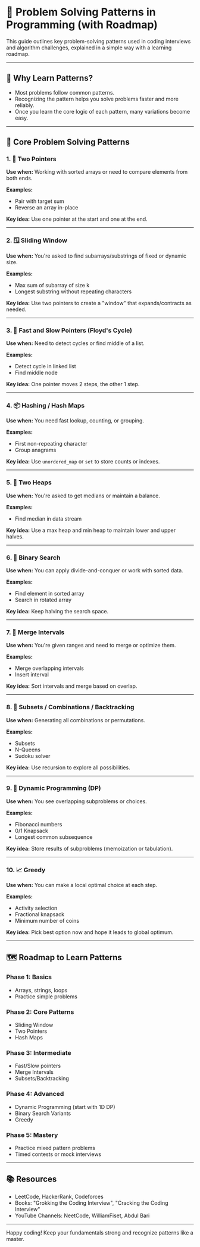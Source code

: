 # 🧠 Problem Solving Patterns in Programming (with Roadmap)

This guide outlines key problem-solving patterns used in coding interviews and algorithm challenges, explained in a simple way with a learning roadmap.

---

## 📘 Why Learn Patterns?

* Most problems follow common patterns.
* Recognizing the pattern helps you solve problems faster and more reliably.
* Once you learn the core logic of each pattern, many variations become easy.

---
## 🧩 Core Problem Solving Patterns

### 1. 🧮 Two Pointers

**Use when:** Working with sorted arrays or need to compare elements from both ends.

**Examples:**

* Pair with target sum
* Reverse an array in-place

**Key idea:** Use one pointer at the start and one at the end.

---

### 2. 🪟 Sliding Window

**Use when:** You're asked to find subarrays/substrings of fixed or dynamic size.

**Examples:**

* Max sum of subarray of size k
* Longest substring without repeating characters

**Key idea:** Use two pointers to create a "window" that expands/contracts as needed.

---

### 3. 🔁 Fast and Slow Pointers (Floyd's Cycle)

**Use when:** Need to detect cycles or find middle of a list.

**Examples:**

* Detect cycle in linked list
* Find middle node

**Key idea:** One pointer moves 2 steps, the other 1 step.

---

### 4. 📦 Hashing / Hash Maps

**Use when:** You need fast lookup, counting, or grouping.

**Examples:**

* First non-repeating character
* Group anagrams

**Key idea:** Use `unordered_map` or `set` to store counts or indexes.

---

### 5. 🔀 Two Heaps

**Use when:** You're asked to get medians or maintain a balance.

**Examples:**

* Find median in data stream

**Key idea:** Use a max heap and min heap to maintain lower and upper halves.

---

### 6. 🧠 Binary Search

**Use when:** You can apply divide-and-conquer or work with sorted data.

**Examples:**

* Find element in sorted array
* Search in rotated array

**Key idea:** Keep halving the search space.

---

### 7. 🧵 Merge Intervals

**Use when:** You're given ranges and need to merge or optimize them.

**Examples:**

* Merge overlapping intervals
* Insert interval

**Key idea:** Sort intervals and merge based on overlap.

---

### 8. 🔢 Subsets / Combinations / Backtracking

**Use when:** Generating all combinations or permutations.

**Examples:**

* Subsets
* N-Queens
* Sudoku solver

**Key idea:** Use recursion to explore all possibilities.

---

### 9. 🎯 Dynamic Programming (DP)

**Use when:** You see overlapping subproblems or choices.

**Examples:**

* Fibonacci numbers
* 0/1 Knapsack
* Longest common subsequence

**Key idea:** Store results of subproblems (memoization or tabulation).

---

### 10. 📈 Greedy

**Use when:** You can make a local optimal choice at each step.

**Examples:**

* Activity selection
* Fractional knapsack
* Minimum number of coins

**Key idea:** Pick best option now and hope it leads to global optimum.

---

## 🗺️ Roadmap to Learn Patterns

### Phase 1: Basics

* Arrays, strings, loops
* Practice simple problems

### Phase 2: Core Patterns

* Sliding Window
* Two Pointers
* Hash Maps

### Phase 3: Intermediate

* Fast/Slow pointers
* Merge Intervals
* Subsets/Backtracking

### Phase 4: Advanced

* Dynamic Programming (start with 1D DP)
* Binary Search Variants
* Greedy

### Phase 5: Mastery

* Practice mixed pattern problems
* Timed contests or mock interviews

---

## 📚 Resources

* LeetCode, HackerRank, Codeforces
* Books: "Grokking the Coding Interview", "Cracking the Coding Interview"
* YouTube Channels: NeetCode, WilliamFiset, Abdul Bari

---

Happy coding! Keep your fundamentals strong and recognize patterns like a master.
